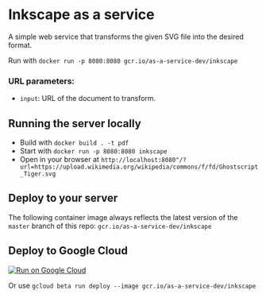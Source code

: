# Inkscape as a service

A simple web service that transforms the given SVG file into the desired format. 

Run with `docker run -p 8080:8080 gcr.io/as-a-service-dev/inkscape`

### URL parameters:

* `input`: URL of the document to transform.

## Running the server locally

* Build with `docker build . -t pdf`
* Start with `docker run -p 8080:8080 inkscape`
* Open in your browser at `http://localhost:8080"/?url=https://upload.wikimedia.org/wikipedia/commons/f/fd/Ghostscript_Tiger.svg`

## Deploy to your server

The following container image always reflects the latest version of the `master` branch of this repo: `gcr.io/as-a-service-dev/inkscape`

## Deploy to Google Cloud

[![Run on Google Cloud](https://storage.googleapis.com/cloudrun/button.svg)](https://console.cloud.google.com/cloudshell/editor?shellonly=true&cloudshell_image=gcr.io/cloudrun/button&cloudshell_git_repo=https://github.com/as-a-service/pdf.git)

Or use `gcloud beta run deploy --image gcr.io/as-a-service-dev/inkscape`
